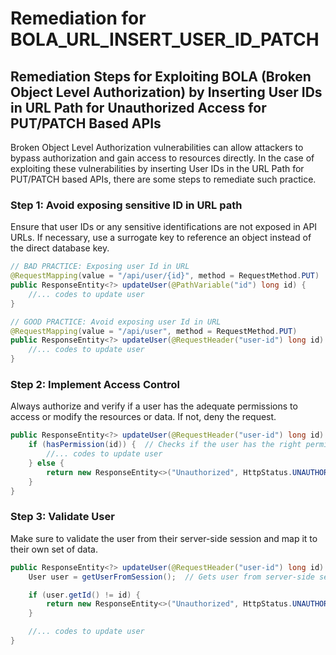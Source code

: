 # Remediation for BOLA_URL_INSERT_USER_ID_PATCH

## Remediation Steps for Exploiting BOLA (Broken Object Level Authorization) by Inserting User IDs in URL Path for Unauthorized Access for PUT/PATCH Based APIs

Broken Object Level Authorization vulnerabilities can allow attackers to bypass authorization and gain access to resources directly. In the case of exploiting these vulnerabilities by inserting User IDs in the URL Path for PUT/PATCH based APIs, there are some steps to remediate such practice.

### Step 1: Avoid exposing sensitive ID in URL path

Ensure that user IDs or any sensitive identifications are not exposed in API URLs. If necessary, use a surrogate key to reference an object instead of the direct database key.

```java
// BAD PRACTICE: Exposing user Id in URL
@RequestMapping(value = "/api/user/{id}", method = RequestMethod.PUT)
public ResponseEntity<?> updateUser(@PathVariable("id") long id) {
    //... codes to update user
}

// GOOD PRACTICE: Avoid exposing user Id in URL
@RequestMapping(value = "/api/user", method = RequestMethod.PUT)
public ResponseEntity<?> updateUser(@RequestHeader("user-id") long id) {
    //... codes to update user
}
```

### Step 2: Implement Access Control

Always authorize and verify if a user has the adequate permissions to access or modify the resources or data. If not, deny the request.

```java
public ResponseEntity<?> updateUser(@RequestHeader("user-id") long id) {
    if (hasPermission(id)) {  // Checks if the user has the right permission
        //... codes to update user
    } else {
        return new ResponseEntity<>("Unauthorized", HttpStatus.UNAUTHORIZED);
    }
}
```

### Step 3: Validate User

Make sure to validate the user from their server-side session and map it to their own set of data.

```java
public ResponseEntity<?> updateUser(@RequestHeader("user-id") long id) {
    User user = getUserFromSession();  // Gets user from server-side session

    if (user.getId() != id) {
        return new ResponseEntity<>("Unauthorized", HttpStatus.UNAUTHORIZED);
    }

    //... codes to update user
}
```